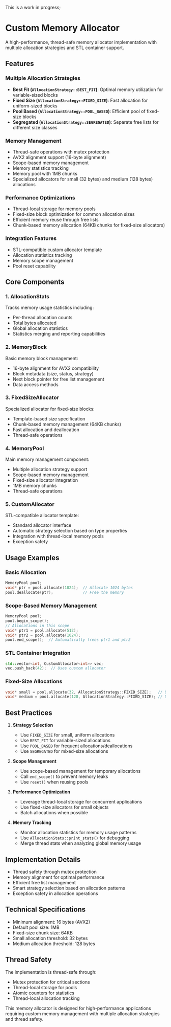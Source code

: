 This is a work in progress;

# Custom Memory Allocator

A high-performance, thread-safe memory allocator implementation with multiple allocation strategies and STL container support.

## Features

### Multiple Allocation Strategies
- **Best Fit (`AllocationStrategy::BEST_FIT`)**: Optimal memory utilization for variable-sized blocks
- **Fixed Size (`AllocationStrategy::FIXED_SIZE`)**: Fast allocation for uniform-sized blocks
- **Pool Based (`AllocationStrategy::POOL_BASED`)**: Efficient pool of fixed-size blocks
- **Segregated (`AllocationStrategy::SEGREGATED`)**: Separate free lists for different size classes

### Memory Management
- Thread-safe operations with mutex protection
- AVX2 alignment support (16-byte alignment)
- Scope-based memory management
- Memory statistics tracking
- Memory pool with 1MB chunks
- Specialized allocators for small (32 bytes) and medium (128 bytes) allocations

### Performance Optimizations
- Thread-local storage for memory pools
- Fixed-size block optimization for common allocation sizes
- Efficient memory reuse through free lists
- Chunk-based memory allocation (64KB chunks for fixed-size allocators)

### Integration Features
- STL-compatible custom allocator template
- Allocation statistics tracking
- Memory scope management
- Pool reset capability

## Core Components

### 1. AllocationStats
Tracks memory usage statistics including:
- Per-thread allocation counts
- Total bytes allocated
- Global allocation statistics
- Statistics merging and reporting capabilities

### 2. MemoryBlock
Basic memory block management:
- 16-byte alignment for AVX2 compatibility
- Block metadata (size, status, strategy)
- Next block pointer for free list management
- Data access methods

### 3. FixedSizeAllocator<BlockSize>
Specialized allocator for fixed-size blocks:
- Template-based size specification
- Chunk-based memory management (64KB chunks)
- Fast allocation and deallocation
- Thread-safe operations

### 4. MemoryPool
Main memory management component:
- Multiple allocation strategy support
- Scope-based memory management
- Fixed-size allocator integration
- 1MB memory chunks
- Thread-safe operations

### 5. CustomAllocator<T>
STL-compatible allocator template:
- Standard allocator interface
- Automatic strategy selection based on type properties
- Integration with thread-local memory pools
- Exception safety

## Usage Examples

### Basic Allocation
```cpp
MemoryPool pool;
void* ptr = pool.allocate(1024);  // Allocate 1024 bytes
pool.deallocate(ptr);             // Free the memory
```

### Scope-Based Memory Management
```cpp
MemoryPool pool;
pool.begin_scope();
// Allocations in this scope
void* ptr1 = pool.allocate(512);
void* ptr2 = pool.allocate(1024);
pool.end_scope();  // Automatically frees ptr1 and ptr2
```

### STL Container Integration
```cpp
std::vector<int, CustomAllocator<int>> vec;
vec.push_back(42);  // Uses custom allocator
```

### Fixed-Size Allocations
```cpp
void* small = pool.allocate(32, AllocationStrategy::FIXED_SIZE);   // Uses small allocator
void* medium = pool.allocate(128, AllocationStrategy::FIXED_SIZE); // Uses medium allocator
```

## Best Practices

1. **Strategy Selection**
   - Use `FIXED_SIZE` for small, uniform allocations
   - Use `BEST_FIT` for variable-sized allocations
   - Use `POOL_BASED` for frequent allocations/deallocations
   - Use `SEGREGATED` for mixed-size allocations

2. **Scope Management**
   - Use scope-based management for temporary allocations
   - Call `end_scope()` to prevent memory leaks
   - Use `reset()` when reusing pools

3. **Performance Optimization**
   - Leverage thread-local storage for concurrent applications
   - Use fixed-size allocators for small objects
   - Batch allocations when possible

4. **Memory Tracking**
   - Monitor allocation statistics for memory usage patterns
   - Use `AllocationStats::print_stats()` for debugging
   - Merge thread stats when analyzing global memory usage

## Implementation Details

- Thread safety through mutex protection
- Memory alignment for optimal performance
- Efficient free list management
- Smart strategy selection based on allocation patterns
- Exception safety in allocation operations

## Technical Specifications

- Minimum alignment: 16 bytes (AVX2)
- Default pool size: 1MB
- Fixed-size chunk size: 64KB
- Small allocation threshold: 32 bytes
- Medium allocation threshold: 128 bytes

## Thread Safety

The implementation is thread-safe through:
- Mutex protection for critical sections
- Thread-local storage for pools
- Atomic counters for statistics
- Thread-local allocation tracking

This memory allocator is designed for high-performance applications requiring custom memory management with multiple allocation strategies and thread safety.
